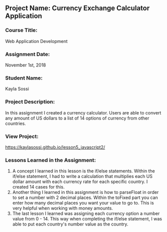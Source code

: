 ## Project Name:  Currency Exchange Calculator Application

### Course Title:
Web Application Development

### Assignment Date:  
November 1st, 2018

### Student Name:  
Kayla Sossi

### Project Description:
In this assignment I created a currency calculator. Users are able to convert any amount of US dollars to a list of 14 options of currency from other countries. 

### View Project:
https://kaylasossi.github.io/lesson5_javascript2/

### Lessons Learned in the Assignment:
1. A concept I learned in this lesson is the if/else statements. Within the if/else statement, I had to write a calculation that multiplies each US dollar amount with each currency rate for each specific country. I created 14 cases for this. 
2. Another thing I learned in this assignment is how to parseFloat in order to set a number with 2 decimal places. Within the toFixed part you can enter how many decimal places you want your value to go to. This is very helpful when working with money amounts. 
3. The last lesson I learned was assigning each currency option a number value from 0 - 14. This way when completing the if/else statement, I was able to put each country's number value as the country. 

